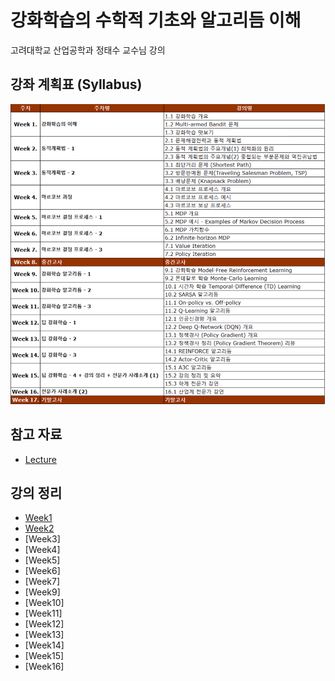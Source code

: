 # 강화학습의 수학적 기초와 알고리듬 이해
고려대학교 산업공학과 정태수 교수님 강의<br>

## 강좌 계획표 (Syllabus)
![syllabus](../../../img/rl_jts_syllabus.png)

## 참고 자료
- [Lecture](http://www.kmooc.kr/courses/course-v1:KoreaUnivK+ku_ai_002+2021_A48/course/)

## 강의 정리
- [Week1](https://velog.io/@gjtang/understanding-alg-math-rl-week1)
- [Week2]()
- [Week3]
- [Week4]
- [Week5]
- [Week6]
- [Week7]
- [Week9]
- [Week10]
- [Week11]
- [Week12]
- [Week13]
- [Week14]
- [Week15]
- [Week16]